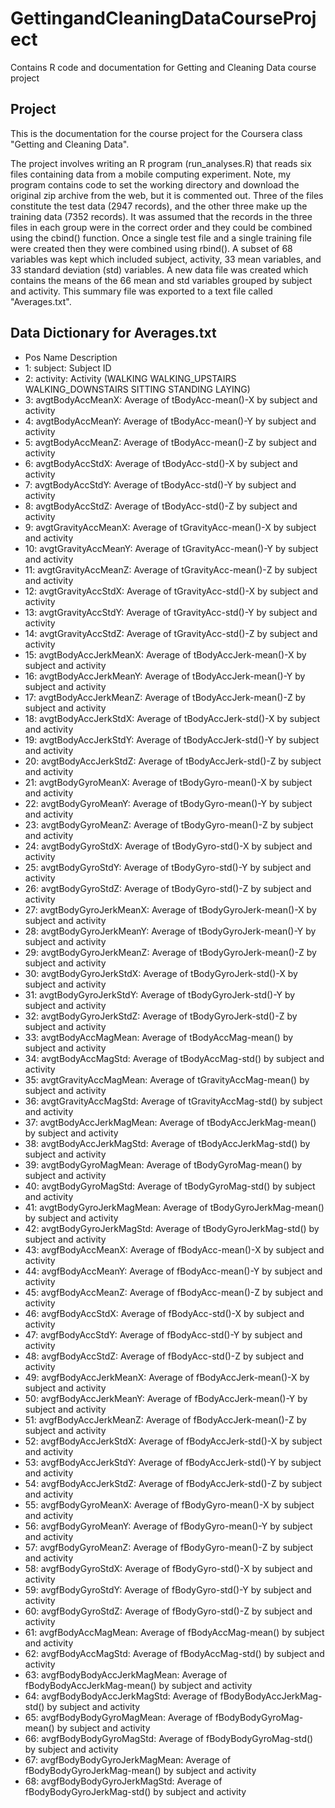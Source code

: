 GettingandCleaningDataCourseProject
===================================

Contains R code and documentation for Getting and Cleaning Data course project


## Project 

This is the documentation for the course project for the Coursera class "Getting and Cleaning Data".

The project involves writing an R program (run_analyses.R) that reads six files containing data from a mobile computing experiment. Note, my program contains code to set the working directory and download the original zip archive from the web, but it is commented out. Three of the files constitute the test data (2947 records), and the other three make up the training data (7352 records). It was assumed that the records in the three files in each group were in the correct order and they could be combined using the cbind() function. Once a single test file and a single training file were created then they were combined using rbind(). A subset of 68 variables was kept which included subject, activity, 33 mean variables, and 33 standard deviation (std) variables. A new data file was created which contains the means of the 66 mean and std variables grouped by subject and activity. This summary file was exported to a text file called "Averages.txt".

## Data Dictionary for Averages.txt

* Pos	Name				Description
* 1:	subject:  			Subject ID
* 2:	activity:  			Activity (WALKING WALKING_UPSTAIRS WALKING_DOWNSTAIRS SITTING STANDING LAYING)
* 3:	avgtBodyAccMeanX:  		Average of tBodyAcc-mean()-X by subject and activity 
* 4:	avgtBodyAccMeanY:  		Average of tBodyAcc-mean()-Y by subject and activity 
* 5:	avgtBodyAccMeanZ:  		Average of tBodyAcc-mean()-Z by subject and activity 
* 6:	avgtBodyAccStdX:  		Average of tBodyAcc-std()-X by subject and activity 
* 7:	avgtBodyAccStdY:  		Average of tBodyAcc-std()-Y by subject and activity 
* 8:	avgtBodyAccStdZ:  		Average of tBodyAcc-std()-Z by subject and activity 
* 9:	avgtGravityAccMeanX:  		Average of tGravityAcc-mean()-X by subject and activity 
* 10:	avgtGravityAccMeanY:  		Average of tGravityAcc-mean()-Y by subject and activity 
* 11:	avgtGravityAccMeanZ:  		Average of tGravityAcc-mean()-Z by subject and activity 
* 12:	avgtGravityAccStdX:  		Average of tGravityAcc-std()-X by subject and activity 
* 13:	avgtGravityAccStdY:  		Average of tGravityAcc-std()-Y by subject and activity 
* 14:	avgtGravityAccStdZ:  		Average of tGravityAcc-std()-Z by subject and activity 
* 15:	avgtBodyAccJerkMeanX:  		Average of tBodyAccJerk-mean()-X by subject and activity 
* 16:	avgtBodyAccJerkMeanY:  		Average of tBodyAccJerk-mean()-Y by subject and activity 
* 17:	avgtBodyAccJerkMeanZ:  		Average of tBodyAccJerk-mean()-Z by subject and activity 
* 18:	avgtBodyAccJerkStdX:  		Average of tBodyAccJerk-std()-X by subject and activity 
* 19:	avgtBodyAccJerkStdY:  		Average of tBodyAccJerk-std()-Y by subject and activity 
* 20:	avgtBodyAccJerkStdZ:  		Average of tBodyAccJerk-std()-Z by subject and activity 
* 21:	avgtBodyGyroMeanX:  		Average of tBodyGyro-mean()-X by subject and activity 
* 22:	avgtBodyGyroMeanY:  		Average of tBodyGyro-mean()-Y by subject and activity 
* 23:	avgtBodyGyroMeanZ:  		Average of tBodyGyro-mean()-Z by subject and activity 
* 24:	avgtBodyGyroStdX:  		Average of tBodyGyro-std()-X by subject and activity 
* 25:	avgtBodyGyroStdY:  		Average of tBodyGyro-std()-Y by subject and activity 
* 26:	avgtBodyGyroStdZ:  		Average of tBodyGyro-std()-Z by subject and activity 
* 27:	avgtBodyGyroJerkMeanX:  	Average of tBodyGyroJerk-mean()-X by subject and activity 
* 28:	avgtBodyGyroJerkMeanY:  	Average of tBodyGyroJerk-mean()-Y by subject and activity 
* 29:	avgtBodyGyroJerkMeanZ:  	Average of tBodyGyroJerk-mean()-Z by subject and activity 
* 30:	avgtBodyGyroJerkStdX:  		Average of tBodyGyroJerk-std()-X by subject and activity 
* 31:	avgtBodyGyroJerkStdY:  		Average of tBodyGyroJerk-std()-Y by subject and activity 
* 32:	avgtBodyGyroJerkStdZ:  		Average of tBodyGyroJerk-std()-Z by subject and activity 
* 33:	avgtBodyAccMagMean:  		Average of tBodyAccMag-mean() by subject and activity 
* 34:	avgtBodyAccMagStd:  		Average of tBodyAccMag-std() by subject and activity 
* 35:	avgtGravityAccMagMean:  	Average of tGravityAccMag-mean() by subject and activity 
* 36:	avgtGravityAccMagStd:  		Average of tGravityAccMag-std() by subject and activity 
* 37:	avgtBodyAccJerkMagMean:  	Average of tBodyAccJerkMag-mean() by subject and activity 
* 38:	avgtBodyAccJerkMagStd:  	Average of tBodyAccJerkMag-std() by subject and activity 
* 39:	avgtBodyGyroMagMean:  		Average of tBodyGyroMag-mean() by subject and activity 
* 40:	avgtBodyGyroMagStd:  		Average of tBodyGyroMag-std() by subject and activity 
* 41:	avgtBodyGyroJerkMagMean:  	Average of tBodyGyroJerkMag-mean() by subject and activity 
* 42:	avgtBodyGyroJerkMagStd:  	Average of tBodyGyroJerkMag-std() by subject and activity 
* 43:	avgfBodyAccMeanX:  		Average of fBodyAcc-mean()-X by subject and activity 
* 44:	avgfBodyAccMeanY:  		Average of fBodyAcc-mean()-Y by subject and activity 
* 45:	avgfBodyAccMeanZ:  		Average of fBodyAcc-mean()-Z by subject and activity 
* 46:	avgfBodyAccStdX:  		Average of fBodyAcc-std()-X by subject and activity 
* 47:	avgfBodyAccStdY:  		Average of fBodyAcc-std()-Y by subject and activity 
* 48:	avgfBodyAccStdZ:  		Average of fBodyAcc-std()-Z by subject and activity 
* 49:	avgfBodyAccJerkMeanX:  		Average of fBodyAccJerk-mean()-X by subject and activity 
* 50:	avgfBodyAccJerkMeanY:  		Average of fBodyAccJerk-mean()-Y by subject and activity 
* 51:	avgfBodyAccJerkMeanZ:  		Average of fBodyAccJerk-mean()-Z by subject and activity 
* 52:	avgfBodyAccJerkStdX:  		Average of fBodyAccJerk-std()-X by subject and activity 
* 53:	avgfBodyAccJerkStdY:  		Average of fBodyAccJerk-std()-Y by subject and activity 
* 54:	avgfBodyAccJerkStdZ:  		Average of fBodyAccJerk-std()-Z by subject and activity 
* 55:	avgfBodyGyroMeanX:  		Average of fBodyGyro-mean()-X by subject and activity 
* 56:	avgfBodyGyroMeanY:  		Average of fBodyGyro-mean()-Y by subject and activity 
* 57:	avgfBodyGyroMeanZ:  		Average of fBodyGyro-mean()-Z by subject and activity 
* 58:	avgfBodyGyroStdX:  		Average of fBodyGyro-std()-X by subject and activity 
* 59:	avgfBodyGyroStdY:  		Average of fBodyGyro-std()-Y by subject and activity 
* 60:	avgfBodyGyroStdZ:  		Average of fBodyGyro-std()-Z by subject and activity 
* 61:	avgfBodyAccMagMean:  		Average of fBodyAccMag-mean() by subject and activity 
* 62:	avgfBodyAccMagStd:  		Average of fBodyAccMag-std() by subject and activity 
* 63:	avgfBodyBodyAccJerkMagMean:  	Average of fBodyBodyAccJerkMag-mean() by subject and activity 
* 64:	avgfBodyBodyAccJerkMagStd:  	Average of fBodyBodyAccJerkMag-std() by subject and activity 
* 65:	avgfBodyBodyGyroMagMean:  	Average of fBodyBodyGyroMag-mean() by subject and activity 
* 66:	avgfBodyBodyGyroMagStd:  	Average of fBodyBodyGyroMag-std() by subject and activity 
* 67:	avgfBodyBodyGyroJerkMagMean:  	Average of fBodyBodyGyroJerkMag-mean() by subject and activity 
* 68:	avgfBodyBodyGyroJerkMagStd:  	Average of fBodyBodyGyroJerkMag-std() by subject and activity 
